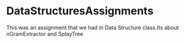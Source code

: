 # DataStructuresAssignments
This was an assignment that we had in Data Structure class.Its about nGramExtractor and SplayTree
